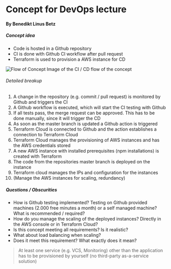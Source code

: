 # Concept for DevOps lecture
#### By Benedikt Linus Betz

##### Concept idea
- Code is hosted in a Github repository
- CI is done with Github CI workflow after pull request
- Terraform is used to provision a AWS instance for CD

![Flow of Concept](https://i.ibb.co/3fDRjxK/Screenshot-2021-05-31-at-14-10-29.png) Image of the CI / CD flow of the concept

###### Detailed breakup
1. A change in the repository (e.g. commit / pull request) is monitored by Github and triggers the CI
2. A Github workflow is executed, which will start the CI testing with Github
3. If all tests pass, the merge request can be approved. This has to be done manually, since it will trigger the CD
4. As soon as the master branch is updated a Github action is triggered
5. Terraform Cloud is connected to Github and the action establishes a connection to Terraform Cloud
6. Terraform Cloud manages the provisioning of AWS instances and has the AWS credentials stored
7. A new AWS instance with installed prerequisites (npm installations) is created with Terraform
8. The code from the repositories master branch is deployed on the instance
9. Terraform cloud manages the IPs and configuration for the instances
10. (Manage the AWS instances for scaling, redundancy)

##### Questions / Obscurities
- How is Github testing implemented? Testing on Github provided machines (2.000 free minutes a month) or a self managed machine? What is recommended / required?
- How do you manage the scaling of the deployed instances? Directly in the AWS console or in Terraform Cloud?
- Is this concept meeting all requirements? Is it realistic?
- What about load balancing when scaling?
- Does it meet this requirement? What exactly does it mean?
> At least one service (e.g. VCS, Monitoring) other than the application has to be provisioned by yourself (no third-party as-a-service solution)
